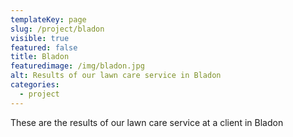 ```yaml
---
templateKey: page
slug: /project/bladon
visible: true
featured: false
title: Bladon
featuredimage: /img/bladon.jpg
alt: Results of our lawn care service in Bladon
categories:
  - project
---
```


These are the results of our lawn care service at a client in Bladon

